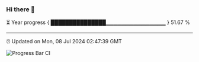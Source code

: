 ### Hi there 👋

⏳ Year progress { ███████████████▁▁▁▁▁▁▁▁▁▁▁▁▁▁▁ } 51.67 %

---

⏰ Updated on Mon, 08 Jul 2024 02:47:39 GMT

![Progress Bar CI](https://github.com/IshwaranRudhara/GIT-ACTION/workflows/Progress%20Bar%20CI/badge.svg)
